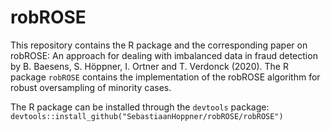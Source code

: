 # robROSE
This repository contains the R package and the corresponding paper on robROSE: An approach for dealing with imbalanced data in fraud detection by B. Baesens, S. Höppner, I. Ortner and T. Verdonck (2020). The R package `robROSE` contains the implementation of the robROSE algorithm for robust oversampling of minority cases.

The R package can be installed through the `devtools` package:  
`devtools::install_github("SebastiaanHoppner/robROSE/robROSE")`
